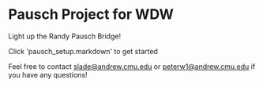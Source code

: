 # Pausch Project for WDW

Light up the Randy Pausch Bridge!

Click 'pausch_setup.markdown' to get started

Feel free to contact <slade@andrew.cmu.edu> or <peterw1@andrew.cmu.edu> if you have any questions!
